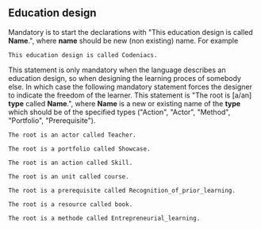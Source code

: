 ##  Education design
Mandatory is to start the declarations with
"This education design is called **Name**.",
where **name** should be new (non existing) name.
For example
```
This education design is called Codeniacs.
```
This statement is only mandatory when the language describes an education design,
so when designing the learning proces of somebody else.
In which case the following mandatory statement
forces the designer to indicate the freedom of the learner.
This statement is
"The root is [a/an] **type** called **Name**.", 
where **Name** is a new or existing name of the **type**
which should be of the specified types ("Action", "Actor", "Method", "Portfolio", "Prerequisite").
```
The root is an actor called Teacher.
```
```
The root is a portfolio called Showcase.
```
```
The root is an action called Skill.
```
```
The root is an unit called course.
```
```
The root is a prerequisite called Recognition_of_prior_learning.
```
```
The root is a resource called book.
```
```
The root is a methode called Entrepreneurial_learning.
```